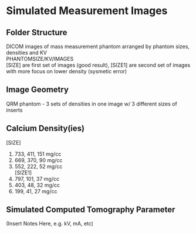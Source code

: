 # Simulated Measurement Images

## Folder Structure
DICOM images of mass measurement phantom arranged by phantom sizes, densities and KV \
PHANTOMSIZE/KV/IMAGES \
[SIZE] are first set of images (good result), [SIZE1] are second set of images with more focus on lower density (sysmetic error)

## Image Geometry
QRM phantom - 3 sets of densities in one image w/ 3 different sizes of inserts

## Calcium Density(ies)
[SIZE] 
  1. 733, 411, 151 mg/cc 
  2. 669, 370, 90 mg/cc 
  3. 552, 222, 52 mg/cc \
\[SIZE1]
  1. 797, 101, 37 mg/cc 
  2. 403, 48, 32 mg/cc 
  3. 199, 41, 27 mg/cc

## Simulated Computed Tomography Parameter
(Insert Notes Here, e.g. kV, mA, etc)
